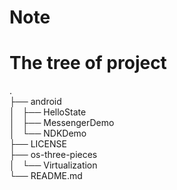# Note

# The tree of project
.<br/>
├── android<br/>
│   ├── HelloState<br/>
│   ├── MessengerDemo<br/>
│   └── NDKDemo<br/>
├── LICENSE<br/>
├── os-three-pieces<br/>
│   └── Virtualization<br/>
└── README.md<br/>
